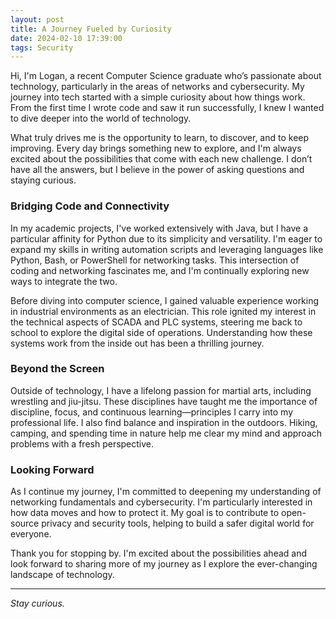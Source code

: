 ```yaml
---
layout: post
title: A Journey Fueled by Curiosity
date: 2024-02-10 17:39:00
tags: Security
---
```


Hi, I'm Logan, a recent Computer Science graduate who’s passionate about technology, particularly in the areas of networks and cybersecurity. My journey into tech started with a simple curiosity about how things work. From the first time I wrote code and saw it run successfully, I knew I wanted to dive deeper into the world of technology.

What truly drives me is the opportunity to learn, to discover, and to keep improving. Every day brings something new to explore, and I'm always excited about the possibilities that come with each new challenge. I don’t have all the answers, but I believe in the power of asking questions and staying curious.

### Bridging Code and Connectivity

In my academic projects, I've worked extensively with Java, but I have a particular affinity for Python due to its simplicity and versatility. I'm eager to expand my skills in writing automation scripts and leveraging languages like Python, Bash, or PowerShell for networking tasks. This intersection of coding and networking fascinates me, and I'm continually exploring new ways to integrate the two.

Before diving into computer science, I gained valuable experience working in industrial environments as an electrician. This role ignited my interest in the technical aspects of SCADA and PLC systems, steering me back to school to explore the digital side of operations. Understanding how these systems work from the inside out has been a thrilling journey.

### Beyond the Screen

Outside of technology, I have a lifelong passion for martial arts, including wrestling and jiu-jitsu. These disciplines have taught me the importance of discipline, focus, and continuous learning—principles I carry into my professional life. I also find balance and inspiration in the outdoors. Hiking, camping, and spending time in nature help me clear my mind and approach problems with a fresh perspective.

### Looking Forward

As I continue my journey, I'm committed to deepening my understanding of networking fundamentals and cybersecurity. I'm particularly interested in how data moves and how to protect it. My goal is to contribute to open-source privacy and security tools, helping to build a safer digital world for everyone.

Thank you for stopping by. I'm excited about the possibilities ahead and look forward to sharing more of my journey as I explore the ever-changing landscape of technology.

---

_Stay curious._
